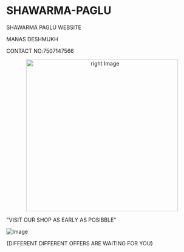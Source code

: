 # SHAWARMA-PAGLU
SHAWARMA PAGLU WEBSITE


MANAS DESHMUKH


CONTACT NO:7507147566


<p align="center">
  <img src="![Image](https://github.com/user-attachments/assets/b74cf599-facc-46c6-a537-960b24a0d6b8)
" alt="right Image" width="400">
</p>



"VISIT OUR SHOP AS EARLY AS POSIBBLE" 


![Image](https://github.com/user-attachments/assets/fa246d5e-0b1f-4bac-8e5c-49eb18ca6098)


{DIFFERENT DIFFERENT OFFERS ARE WAITING FOR YOU}
